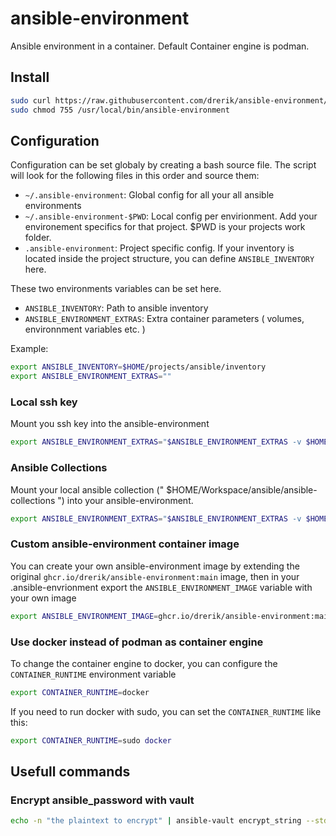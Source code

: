# ansible-environment

Ansible environment in a container. Default Container engine is podman.

## Install
```bash
sudo curl https://raw.githubusercontent.com/drerik/ansible-environment/main/ansible-environment | sudo tee /usr/local/bin/ansible-environment
sudo chmod 755 /usr/local/bin/ansible-environment
```

## Configuration

Configuration can be set globaly by creating a bash source file. The script will look for the following files in this order and source them:

- `~/.ansible-environment`: Global config for all your all ansible environments
- `~/.ansible-environment-$PWD`: Local config per envirionment. Add your environement specifics for that project. $PWD is your projects work folder.
- `.ansible-environment`: Project specific config. If your inventory is located inside the project structure, you can define `ANSIBLE_INVENTORY` here.

These two environments variables can be set here.

- `ANSIBLE_INVENTORY`: Path to ansible inventory
- `ANSIBLE_ENVIRONMENT_EXTRAS`: Extra container parameters ( volumes, environnment variables etc. )

Example:

```bash
export ANSIBLE_INVENTORY=$HOME/projects/ansible/inventory
export ANSIBLE_ENVIRONMENT_EXTRAS=""
```
### Local ssh key

Mount you ssh key into the ansible-environment

```bash
export ANSIBLE_ENVIRONMENT_EXTRAS="$ANSIBLE_ENVIRONMENT_EXTRAS -v $HOME/.ssh/id_rsa.pub:/root/.ssh/id_rsa.pub:ro
```

### Ansible Collections

Mount your local ansible collection (" $HOME/Workspace/ansible/ansible-collections ") into your ansible-environment.

```bash
export ANSIBLE_ENVIRONMENT_EXTRAS="$ANSIBLE_ENVIRONMENT_EXTRAS -v $HOME/Workspace/ansible/ansible-collections:/workspace/collections/ansible_collections -e ANSIBLE_COLLECTIONS_PATHS=/workspace/collections"
```

### Custom ansible-environment container image

You can create your own ansible-environment image by extending the original `ghcr.io/drerik/ansible-environment:main` image, then in your .ansible-envrionment export the `ANSIBLE_ENVIRONMENT_IMAGE` variable with your own image

```bash
export ANSIBLE_ENVIRONMENT_IMAGE=ghcr.io/drerik/ansible-environment:main
```

### Use docker instead of podman as container engine

To change the container engine to docker, you can configure the `CONTAINER_RUNTIME` environment variable

```bash
export CONTAINER_RUNTIME=docker
```

If you need to run docker with sudo, you can set the `CONTAINER_RUNTIME` like this:

```bash
export CONTAINER_RUNTIME=sudo docker
```

## Usefull commands

### Encrypt ansible_password with vault

```bash
echo -n "the plaintext to encrypt" | ansible-vault encrypt_string --stdin-name "ansible_password"
```
